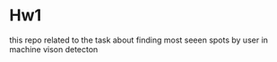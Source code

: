 # Hw1
this repo related to the task about finding most seeen spots by user in machine vison detecton
